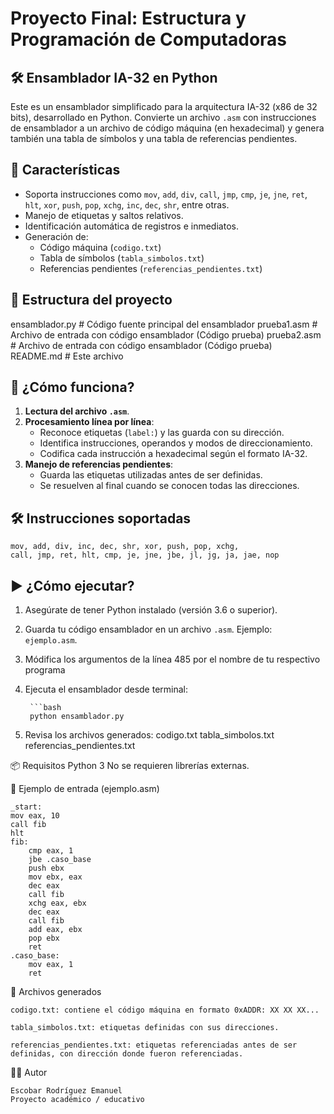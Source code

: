 # Proyecto Final: Estructura y Programación de Computadoras
## 🛠️ Ensamblador IA-32 en Python

Este es un ensamblador simplificado para la arquitectura IA-32 (x86 de 32 bits), desarrollado en Python. Convierte un archivo `.asm` con instrucciones de ensamblador a un archivo de código máquina (en hexadecimal) y genera también una tabla de símbolos y una tabla de referencias pendientes.

## 🚀 Características

- Soporta instrucciones como `mov`, `add`, `div`, `call`, `jmp`, `cmp`, `je`, `jne`, `ret`, `hlt`, `xor`, `push`, `pop`, `xchg`, `inc`, `dec`, `shr`, entre otras.
- Manejo de etiquetas y saltos relativos.
- Identificación automática de registros e inmediatos.
- Generación de:
  - Código máquina (`codigo.txt`)
  - Tabla de símbolos (`tabla_simbolos.txt`)
  - Referencias pendientes (`referencias_pendientes.txt`)

## 📁 Estructura del proyecto
ensamblador.py # Código fuente principal del ensamblador
prueba1.asm # Archivo de entrada con código ensamblador (Código prueba)
prueba2.asm # Archivo de entrada con código ensamblador (Código prueba)
README.md # Este archivo


## 🧠 ¿Cómo funciona?

1. **Lectura del archivo `.asm`**.
2. **Procesamiento línea por línea**:
   - Reconoce etiquetas (`label:`) y las guarda con su dirección.
   - Identifica instrucciones, operandos y modos de direccionamiento.
   - Codifica cada instrucción a hexadecimal según el formato IA-32.
3. **Manejo de referencias pendientes**:
   - Guarda las etiquetas utilizadas antes de ser definidas.
   - Se resuelven al final cuando se conocen todas las direcciones.

## 🛠️ Instrucciones soportadas
    mov, add, div, inc, dec, shr, xor, push, pop, xchg,
    call, jmp, ret, hlt, cmp, je, jne, jbe, jl, jg, ja, jae, nop


## ▶️ ¿Cómo ejecutar?

1. Asegúrate de tener Python instalado (versión 3.6 o superior).
2. Guarda tu código ensamblador en un archivo `.asm`. Ejemplo: `ejemplo.asm`.
3. Módifica los argumentos de la línea 485 por el nombre de tu respectivo programa
3. Ejecuta el ensamblador desde terminal:

        ```bash
        python ensamblador.py

4. Revisa los archivos generados:
    codigo.txt
    tabla_simbolos.txt
    referencias_pendientes.txt


📦 Requisitos
    Python 3
    No se requieren librerías externas.

📝 Ejemplo de entrada (ejemplo.asm)

    _start:
    mov eax, 10
    call fib
    hlt
    fib:
        cmp eax, 1
        jbe .caso_base
        push ebx
        mov ebx, eax
        dec eax
        call fib
        xchg eax, ebx
        dec eax
        call fib
        add eax, ebx
        pop ebx
        ret
    .caso_base:
        mov eax, 1
        ret



🧪 Archivos generados

    codigo.txt: contiene el código máquina en formato 0xADDR: XX XX XX...

    tabla_simbolos.txt: etiquetas definidas con sus direcciones.

    referencias_pendientes.txt: etiquetas referenciadas antes de ser definidas, con dirección donde fueron referenciadas.

🧑‍💻 Autor

    Escobar Rodríguez Emanuel
    Proyecto académico / educativo

